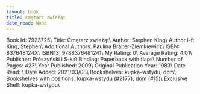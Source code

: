 ```yaml
---
layout: book
title: Cmętarz zwieżąt
date_read: None
---
```


Book Id: 7923725\ 
Title: Cmętarz zwieżąt\ 
Author: Stephen King\ 
Author l-f: King, Stephen\ 
Additional Authors: Paulina Braiter-Ziemkiewicz\ 
ISBN: 837648124X\ 
ISBN13: 9788376481241\ 
My Rating: 0\ 
Average Rating: 4.01\ 
Publisher: Prószyński i S-ka\ 
Binding: Paperback with flaps\ 
Number of Pages: 423\ 
Year Published: 2009\ 
Original Publication Year: 1983\ 
Date Read: \ 
Date Added: 2021/03/08\ 
Bookshelves: kupka-wstydu, dom\ 
Bookshelves with positions: kupka-wstydu (#2177), dom (#15)\ 
Exclusive Shelf: kupka-wstydu\ 

